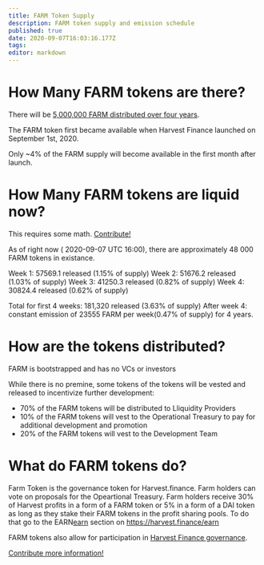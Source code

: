 ```yaml
---
title: FARM Token Supply
description: FARM token supply and emission schedule
published: true
date: 2020-09-07T16:03:16.177Z
tags: 
editor: markdown
---
```



# How Many FARM tokens are there?

There will be [5,000,000 FARM distributed over four years][medium-launch].

The FARM token first became available when Harvest Finance launched on September 1st, 2020.

Only ~4% of the FARM supply will become available in the first month after launch.


# How Many FARM tokens are liquid now?

This requires some math.  [Contribute!](/contribute)

As of right now ( 2020-09-07 UTC 16:00), there are approximately 48 000 FARM tokens in existance.

Week 1: 57569.1 released (1.15% of supply)
Week 2: 51676.2 released (1.03% of supply)
Week 3: 41250.3 released (0.82% of supply)
Week 4: 30824.4 released (0.62% of supply)

Total for first 4 weeks: 181,320 released (3.63% of supply)
After week 4: constant emission of 23555 FARM per week(0.47% of supply) for 4 years.

# How are the tokens distributed?

FARM is bootstrapped and has no VCs or investors

While there is no premine, some tokens of the tokens will be vested and released to incentivize further development:

- 70% of the FARM tokens will be distributed to Lliquidity Providers
- 10% of the FARM tokens will vest to the Operational Treasury to pay for additional development and promotion
- 20% of the FARM tokens will vest to the Development Team

# What do FARM tokens do?

Farm Token is the governance token for Harvest.finance. Farm holders can vote on proposals for the Opeartional Treasury. Farm holders receive 30% of Harvest profits in a form of a FARM token or 5% in a form of a DAI token as long as they stake their FARM tokens in the profit sharing pools. To do that go to the EARN[earn](/en/https://harvest.finance/earn) section on https://harvest.finance/earn


FARM tokens also allow for participation in [Harvest Finance governance](/govern).

[Contribute more information!](/contribute) 

[medium-launch]: https://medium.com/harvest-finance/the-harvest-finance-project-338c3e5806fc